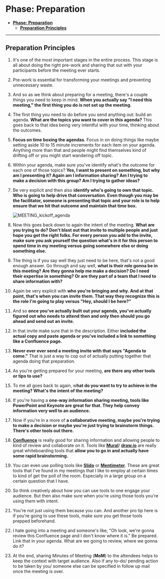 # **Phase: Preparation**

- [**Phase: Preparation**](#phase-preparation)
  - [**Preparation Principles**](#preparation-principles)

---

## **Preparation Principles**

   1. It's one of the most important stages in the entire process. This stage is all about doing the right pre-work and sharing that out with your participants before the meeting ever starts.
  
   2. Pre-work is essential for transforming your meetings and preventing unnecessary waste.

   3. And so as we think about preparing for a meeting, there's a couple things you need to keep in mind. **When you actually say "I need this meeting," the first thing you do is not set up the meeting.**

   4. The first thing you need to do before you send anything out: build an agenda. **What are the topics you want to cover in this agenda?** This goes back to that idea being very intentful with your time, thinking about the outcomes.

   5. **Focus on time boxing the agendas**. Focus in on doing things like maybe setting aside 10 to 15 minute increments for each item on your agenda. Anything more than that and people might find themselves kind of drifting off or you might start wandering off topic.

   6. Within your agenda, make sure you've identify what's the outcome for each one of those topics? **Yes, I want to present on something, but why am I presenting it? Again am I information sharing? Am I trying to make a decision with this group? Am I trying to gather ideas?**

   7. Be very explicit and then also **identify who's going to own that topic. Who is going to help drive that conversation. Even though you may be the facilitator, someone is presenting that topic and your role is to help ensure that we hit that outcome and maintain that time box.**

        ![MEETING_kickoff_agenda](../../assets/MEETING_kickoff_agenda.png)

   8. Now this goes back down to again the intent of the meeting. **What are you trying to do? Don't blast out that invite to multiple people and just hope you get the right folks. For every person you add to the invite, make sure you ask yourself the question what's in it for this person to spend time in my meeting versus going somewhere else or doing something else.**

   9. The thing is if you say well they just need to be here, that's not a good enough answer. Go through and say well, **what is their role gonna be in this meeting? Are they gonna help me make a decision? Do I need their expertise in something? Or are they part of a team that I need to share information with?**

   10. Again be very explicit with **who you're bringing and why. And at that point, that's when you can invite them. That way they recognize this is the role I'm going to play versus "Hey, should I be here?"**

   11. And so **once you've actually built out your agenda, you've actually figured out who needs to attend then and only then should you go ahead and send out an invite.**

   12. In that invite make sure that in the description. Either **included the actual copy and paste agenda or you've included a link to something like a Confluence page.**

   13. **Never ever ever send a meeting invite with that says "Agenda to come."** That is just a way to cop out of actually putting together that agenda doing that preparation.

   14. As you're getting prepared for your meeting, **are there any other tools or tips to use?**

   15. To me all goes back to again, w**hat do you want to try to achieve in the meeting? What's the intent of the meeting?**

   16. If you're having a **one-way information sharing meeting, tools like PowerPoint and Keynote are great for that. They help convey information very well to an audience.**

   17. Now if you're in a more of **a collaborative meeting, maybe you're trying to make a decision or maybe you're just trying to brainstorm things. There's other tools out there.**

   18. [**Confluence**](https://www.atlassian.com/software/confluence) is really good for sharing information and allowing people to kind of review and collaborate on it. Tools like [**Mural**](https://www.mural.co/)/ [**draw.io**](https://app.diagrams.net/) are really great whiteboarding tools that **allow you to go in and actually have some rapid brainstorming.**

   19. You can even use polling tools like [**Slido**](https://www.slido.com/) or [**Mentimeter**](https://www.mentimeter.com/). These are great tools that I've found in my meetings that I like to employ at certain times to kind of get the poll of the room. Especially in a large group on a certain question that I have.

   20. So think creatively about how you can use tools to one engage your audience. But then also make sure when you're using those tools you're using them with intent.

   21. You're not just using them because you can. And another pro tip here is if you're going to use these tools, make sure you get those tools prepped beforehand.

   22. I hate going into a meeting and someone's like, "Oh look, we're gonna review this Confluence page and I don't know where it is." Be prepared. Link that in your agenda. What are we going to review, where we gonna do it?

   23. At the end, sharing Minutes of Meeting (**MoM**) to the attendees helps to keep the context with target audience. Also if any to-do/ pending action to be taken by you/ someone else can be specified in follow up mail once the meeting is over.
